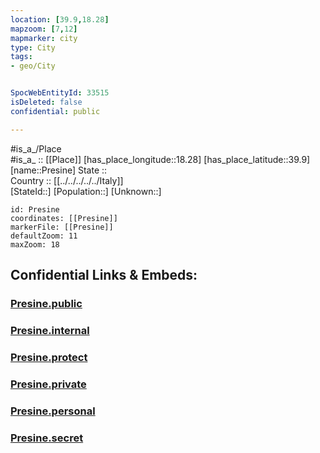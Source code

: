```yaml
---
location: [39.9,18.28] 
mapzoom: [7,12] 
mapmarker: city 
type: City
tags:
- geo/City


SpocWebEntityId: 33515
isDeleted: false
confidential: public

---
```

#is_a_/Place  
#is_a_ :: [[Place]] 
[has_place_longitude::18.28] 
[has_place_latitude::39.9] 
[name::Presine] 
State ::  
Country :: [[../../../../../Italy]]  
[StateId::] 
[Population::] 
[Unknown::] 


```leaflet
id: Presine
coordinates: [[Presine]] 
markerFile: [[Presine]] 
defaultZoom: 11 
maxZoom: 18
```


## Confidential Links & Embeds: 

### [Presine.public](/_public/\Earth\Continent\Europe\Europe~South\Italy\regions~Italy\Apulia\Lecce\CityPresine.public.md) 

### [Presine.internal](/_internal/\Earth\Continent\Europe\Europe~South\Italy\regions~Italy\Apulia\Lecce\CityPresine.internal.md) 

### [Presine.protect](/_protect/\Earth\Continent\Europe\Europe~South\Italy\regions~Italy\Apulia\Lecce\CityPresine.protect.md) 

### [Presine.private](/_private/\Earth\Continent\Europe\Europe~South\Italy\regions~Italy\Apulia\Lecce\CityPresine.private.md) 

### [Presine.personal](/_personal/\Earth\Continent\Europe\Europe~South\Italy\regions~Italy\Apulia\Lecce\CityPresine.personal.md) 

### [Presine.secret](/_secret/\Earth\Continent\Europe\Europe~South\Italy\regions~Italy\Apulia\Lecce\CityPresine.secret.md)

